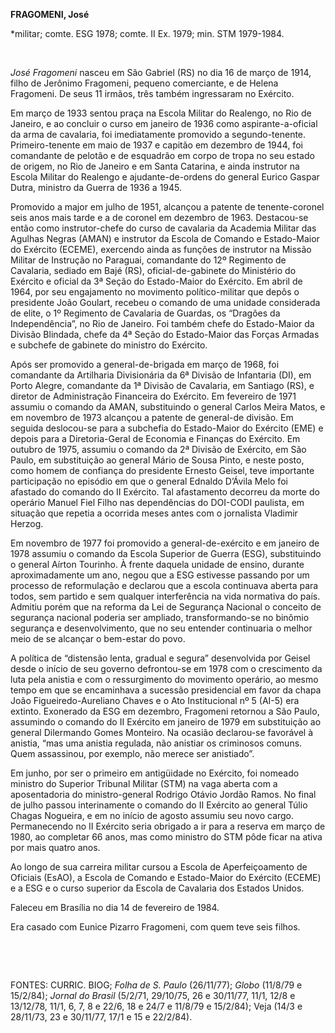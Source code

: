 **FRAGOMENI, José**

\*militar; comte. ESG 1978; comte. II Ex. 1979; min. STM 1979-1984.

 

*José Fragomeni* nasceu em São Gabriel (RS) no dia 16 de março de 1914,
filho de Jerônimo Fragomeni, pequeno comerciante, e de Helena Fragomeni.
De seus 11 irmãos, três também ingressaram no Exército.

Em março de 1933 sentou praça na Escola Militar do Realengo, no Rio de
Janeiro, e ao concluir o curso em janeiro de 1936 como
aspirante-a-oficial da arma de cavalaria, foi imediatamente promovido a
segundo-tenente. Primeiro-tenente em maio de 1937 e capitão em dezembro
de 1944, foi comandante de pelotão e de esquadrão em corpo de tropa no
seu estado de origem, no Rio de Janeiro e em Santa Catarina, e ainda
instrutor na Escola Militar do Realengo e ajudante-de-ordens do general
Eurico Gaspar Dutra, ministro da Guerra de 1936 a 1945.

Promovido a major em julho de 1951, alcançou a patente de
tenente-coronel seis anos mais tarde e a de coronel em dezembro de 1963.
Destacou-se então como instrutor-chefe do curso de cavalaria da Academia
Militar das Agulhas Negras (AMAN) e instrutor da Escola de Comando e
Estado-Maior do Exército (ECEME), exercendo ainda as funções de
instrutor na Missão Militar de Instrução no Paraguai, comandante do 12º
Regimento de Cavalaria, sediado em Bajé (RS), oficial-de-gabinete do
Ministério do Exército e oficial da 3ª Seção do Estado-Maior do
Exército. Em abril de 1964, por seu engajamento no movimento
político-militar que depôs o presidente João Goulart, recebeu o comando
de uma unidade considerada de elite, o 1º Regimento de Cavalaria de
Guardas, os “Dragões da Independência”, no Rio de Janeiro. Foi também
chefe do Estado-Maior da Divisão Blindada, chefe da 4ª Seção do
Estado-Maior das Forças Armadas e subchefe de gabinete do ministro do
Exército.

Após ser promovido a general-de-brigada em março de 1968, foi comandante
da Artilharia Divisionária da 6ª Divisão de Infantaria (DI), em Porto
Alegre, comandante da 1ª Divisão de Cavalaria, em Santiago (RS), e
diretor de Administração Financeira do Exército. Em fevereiro de 1971
assumiu o comando da AMAN, substituindo o general Carlos Meira Matos, e
em novembro de 1973 alcançou a patente de general-de divisão. Em seguida
deslocou-se para a subchefia do Estado-Maior do Exército (EME) e depois
para a Diretoria-Geral de Economia e Finanças do Exército. Em outubro de
1975, assumiu o comando da 2ª Divisão de Exército, em São Paulo, em
substituição ao general Mário de Sousa Pinto, e neste posto, como homem
de confiança do presidente Ernesto Geisel, teve importante participação
no episódio em que o general Ednaldo D’Ávila Melo foi afastado do
comando do II Exército. Tal afastamento decorreu da morte do operário
Manuel Fiel Filho nas dependências do DOI-CODI paulista, em situação que
repetia a ocorrida meses antes com o jornalista Vladimir Herzog.

Em novembro de 1977 foi promovido a general-de-exército e em janeiro de
1978 assumiu o comando da Escola Superior de Guerra (ESG), substituindo
o general Aírton Tourinho. À frente daquela unidade de ensino, durante
aproximadamente um ano, negou que a ESG estivesse passando por um
processo de reformulação e declarou que a escola continuava aberta para
todos, sem partido e sem qualquer interferência na vida normativa do
país. Admitiu porém que na reforma da Lei de Segurança Nacional o
conceito de segurança nacional poderia ser ampliado, transformando-se no
binômio segurança e desenvolvimento, que no seu entender continuaria o
melhor meio de se alcançar o bem-estar do povo.

A política de “distensão lenta, gradual e segura” desenvolvida por
Geisel desde o início de seu governo defrontou-se em 1978 com o
crescimento da luta pela anistia e com o ressurgimento do movimento
operário, ao mesmo tempo em que se encaminhava a sucessão presidencial
em favor da chapa João Figueiredo-Aureliano Chaves e o Ato Institucional
nº 5 (AI-5) era extinto. Exonerado da ESG em dezembro, Fragomeni
retornou a São Paulo, assumindo o comando do II Exército em janeiro de
1979 em substituição ao general Dilermando Gomes Monteiro. Na ocasião
declarou-se favorável à anistia, “mas uma anistia regulada, não anistiar
os criminosos comuns. Quem assassinou, por exemplo, não merece ser
anistiado”.

Em junho, por ser o primeiro em antigüidade no Exército, foi nomeado
ministro do Superior Tribunal Militar (STM) na vaga aberta com a
aposentadoria do ministro-general Rodrigo Otávio Jordão Ramos. No final
de julho passou interinamente o comando do II Exército ao general Túlio
Chagas Nogueira, e em no início de agosto assumiu seu novo cargo.
Permanecendo no II Exército seria obrigado a ir para a reserva em março
de 1980, ao completar 66 anos, mas como ministro do STM pôde ficar na
ativa por mais quatro anos.

Ao longo de sua carreira militar cursou a Escola de Aperfeiçoamento de
Oficiais (EsAO), a Escola de Comando e Estado-Maior do Exército (ECEME)
e a ESG e o curso superior da Escola de Cavalaria dos Estados Unidos.

Faleceu em Brasília no dia 14 de fevereiro de 1984.

Era casado com Eunice Pizarro Fragomeni, com quem teve seis filhos.

 

 

FONTES: CURRIC. BIOG; *Folha de S. Paulo* (26/11/77); *Globo* (11/8/79 e
15/2/84); *Jornal do Brasil* (5/2/71, 29/10/75, 26 e 30/11/77, 11/1,
12/8 e 13/12/78, 11/1, 6, 7, 8 e 22/6, 18 e 24/7 e 11/8/79 e 15/2/84);
Veja (14/3 e 28/11/73, 23 e 30/11/77, 17/1 e 15 e 22/2/84).

 
